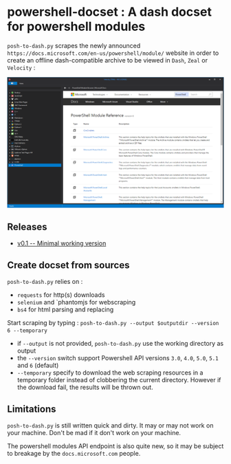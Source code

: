 # powershell-docset : A dash docset for powershell modules

`posh-to-dash.py` scrapes the newly announced `https://docs.microsoft.com/en-us/powershell/module/` website in order to create an offline dash-compatible archive to be viewed in `Dash`, `Zeal` or `Velocity` :


<p align="center">
<img alt="Powershell docset in Velocity" src="screenshots/posh-docset.PNG"/>
</p>

## Releases

* [v0.1 -- Minimal working version](https://github.com/lucasg/powershell-docset/releases/tag/v0.1)

## Create docset from sources

`posh-to-dash.py` relies on :

* `requests` for http(s) downloads
* `selenium` and `phantomjs for webscraping
* `bs4` for html parsing and replacing

Start scraping by typing : `posh-to-dash.py --output $outputdir --version 6 --temporary`
	
* if `--output` is not provided, `posh-to-dash.py` use the working directory as output
* the `--version` switch support Powershell API versions `3.0`, `4.0`, `5.0`, `5.1` and `6` (default)
* `--temporary` specify to download the web scraping resources in a temporary folder instead of clobbering the current directory. However if the download fail, the results will be thrown out.

## Limitations

`posh-to-dash.py` is still written quick and dirty. It may or may not work on your machine.
Don't be mad if it don't work on your machine.

The powershell modules API endpoint is also quite new, so it may be subject to breakage by the `docs.microsoft.com` people.